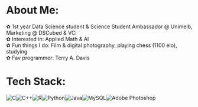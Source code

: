 # About Me:
✿ 1st year Data Science student & Science Student Ambassador @ Unimelb, Marketing @ DSCubed & VCi <br>✿ Interested in: Applied Math & AI<br>✿ Fun things I do: Film & digital photography, playing chess (1100 elo), studying <br>✿ Fav programmer: Terry A. Davis


# Tech Stack:
![C](https://img.shields.io/badge/c-%2300599C.svg?style=flat-square&logo=c&logoColor=white)![C++](https://img.shields.io/badge/c++-%2300599C.svg?style=flat-square&logo=c%2B%2B&logoColor=white)![R](https://img.shields.io/badge/r-%23276DC3.svg?style=flat-square&logo=r&logoColor=white)![Python](https://img.shields.io/badge/python-3670A0?style=flat-square&logo=python&logoColor=ffdd54)![Java](https://img.shields.io/badge/java-%23ED8B00.svg?style=flat-square&logo=openjdk&logoColor=white)![MySQL](https://img.shields.io/badge/mysql-4479A1.svg?style=flat-square&logo=mysql&logoColor=white)![Adobe Photoshop](https://img.shields.io/badge/adobe%20photoshop-%2331A8FF.svg?style=flat-square&logo=adobe%20photoshop&logoColor=white) 

<!-- Proudly created with GPRM ( https://gprm.itsvg.in ) -->
 
